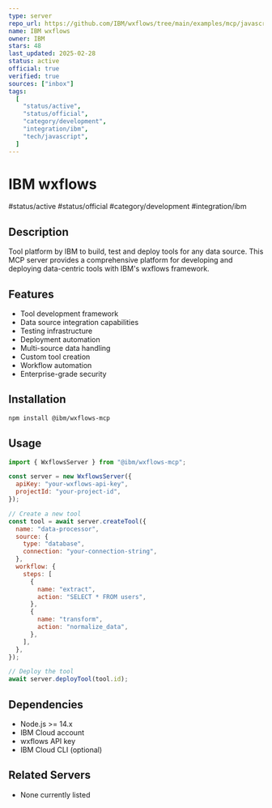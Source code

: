 ```yaml
---
type: server
repo_url: https://github.com/IBM/wxflows/tree/main/examples/mcp/javascript
name: IBM wxflows
owner: IBM
stars: 48
last_updated: 2025-02-28
status: active
official: true
verified: true
sources: ["inbox"]
tags:
  [
    "status/active",
    "status/official",
    "category/development",
    "integration/ibm",
    "tech/javascript",
  ]
---
```


# IBM wxflows

#status/active #status/official #category/development #integration/ibm

## Description

Tool platform by IBM to build, test and deploy tools for any data source. This MCP server provides a comprehensive platform for developing and deploying data-centric tools with IBM's wxflows framework.

## Features

- Tool development framework
- Data source integration capabilities
- Testing infrastructure
- Deployment automation
- Multi-source data handling
- Custom tool creation
- Workflow automation
- Enterprise-grade security

## Installation

```bash
npm install @ibm/wxflows-mcp
```

## Usage

```javascript
import { WxflowsServer } from "@ibm/wxflows-mcp";

const server = new WxflowsServer({
  apiKey: "your-wxflows-api-key",
  projectId: "your-project-id",
});

// Create a new tool
const tool = await server.createTool({
  name: "data-processor",
  source: {
    type: "database",
    connection: "your-connection-string",
  },
  workflow: {
    steps: [
      {
        name: "extract",
        action: "SELECT * FROM users",
      },
      {
        name: "transform",
        action: "normalize_data",
      },
    ],
  },
});

// Deploy the tool
await server.deployTool(tool.id);
```

## Dependencies

- Node.js >= 14.x
- IBM Cloud account
- wxflows API key
- IBM Cloud CLI (optional)

## Related Servers

- None currently listed
